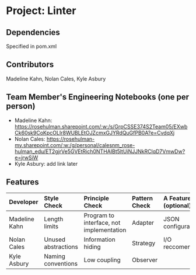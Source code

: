 # Project: Linter

## Dependencies
Specified in pom.xml

## Contributors
Madeline Kahn, Nolan Cales, Kyle Asbury

## Team Member's Engineering Notebooks (one per person)
- Madeline Kahn: https://rosehulman.sharepoint.com/:w:/s/GrpCSSE374S2Team05/EXwbCk60sk9CoKpcOLIr8WUBLEtOJZcmxGJYRdQuGfPB0A?e=CvdqXj
- Nolan Cales: https://rosehulman-my.sharepoint.com/:w:/g/personal/calesnm_rose-hulman_edu/ET2gjrVe5GVEtRich0NTHAIBt5ltUiNJJNkRClqD7VmwDw?e=jrwSiW
- Kyle Asbury: add link later

## Features

| Developer       | Style Check         | Principle Check                          | Pattern Check | A Feature (optional) |
|:----------------|:--------------------|:-----------------------------------------|:--------------|:---------------------|
| Madeline Kahn   | Length limits       | Program to interface, not implementation | Adapter       | JSON configuration   |
| Nolan Cales     | Unused abstractions | Information hiding                       | Strategy      | I/O reccomendations  |
| Kyle Asbury     | Naming conventions  | Low coupling                             | Observer      |                      |
